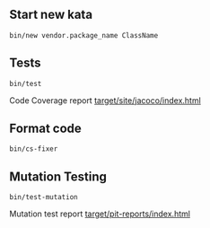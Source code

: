Start new kata
--------------

```
bin/new vendor.package_name ClassName
```

Tests
-----

```
bin/test
```

Code Coverage report [target/site/jacoco/index.html](target/site/jacoco/index.html)


Format code
-----------

```
bin/cs-fixer
```


Mutation Testing
----------------

```
bin/test-mutation
```

Mutation test report [target/pit-reports/index.html](target/pit-reports/index.html)
